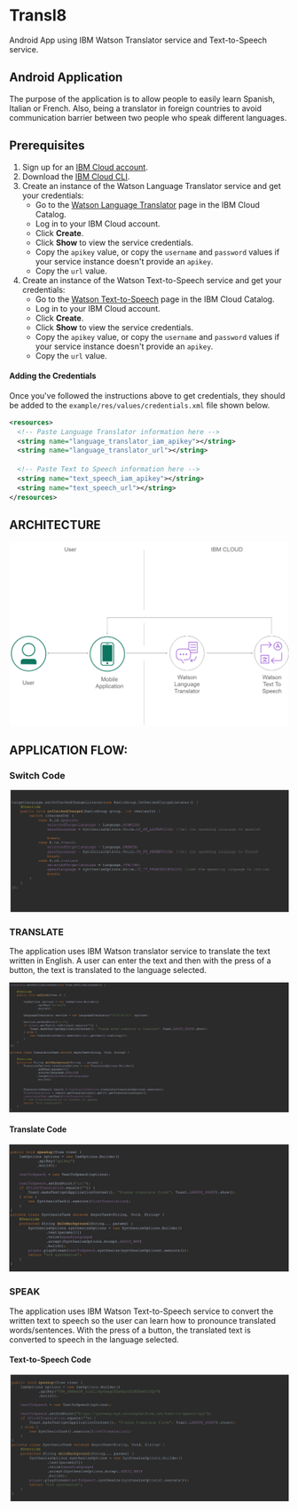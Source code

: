 # Transl8
Android App using IBM Watson Translator service and Text-to-Speech service.

## Android Application

The purpose of the application is to allow people to easily learn Spanish, Italian or French. 
Also, being a translator in foreign countries to avoid communication barrier between two people who speak different languages.

## Prerequisites

1. Sign up for an [IBM Cloud account](https://cloud.ibm.com/registration/).
2. Download the [IBM Cloud CLI](https://console.bluemix.net/docs/cli/index.html#overview).
3. Create an instance of the Watson Language Translator service and get your credentials:
    - Go to the [Watson Language Translator](https://cloud.ibm.com/catalog/services/language-translator) page in the IBM Cloud Catalog.
    - Log in to your IBM Cloud account.
    - Click **Create**.
    - Click **Show** to view the service credentials.
    - Copy the `apikey` value, or copy the `username` and `password` values if your service instance doesn't provide an `apikey`.
    - Copy the `url` value.
 4. Create an instance of the Watson Text-to-Speech service and get your credentials:
    - Go to the [Watson Text-to-Speech](https://cloud.ibm.com/catalog/services/text-to-speech) page in the IBM Cloud Catalog.
    - Log in to your IBM Cloud account.
    - Click **Create**.
    - Click **Show** to view the service credentials.
    - Copy the `apikey` value, or copy the `username` and `password` values if your service instance doesn't provide an `apikey`.
    - Copy the `url` value.


#### Adding the Credentials

Once you've followed the instructions above to get credentials, they should be added to the `example/res/values/credentials.xml` file shown below.

```xml
<resources>
  <!-- Paste Language Translator information here -->
  <string name="language_translator_iam_apikey"></string>
  <string name="language_translator_url"></string>

  <!-- Paste Text to Speech information here -->
  <string name="text_speech_iam_apikey"></string>
  <string name="text_speech_url"></string>
</resources>
```

## ARCHITECTURE

![](Picture1.png)

## APPLICATION FLOW:




### Switch Code

![](Picture3.png)

### TRANSLATE

The application uses IBM Watson translator service to translate the text written in English.
A user can enter the text and then with the press of a button, the text is translated to the language selected.

![](red2.jpg)

#### Translate Code

![](red1.jpg)


### SPEAK

The application uses IBM Watson Text-to-Speech service to convert the written text to speech so the user can learn how to pronounce translated words/sentences.
With the press of a button, the translated text is converted to speech in the language selected.

#### Text-to-Speech Code



![](Picture7.png)
